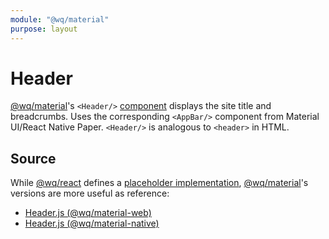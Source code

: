 ```yaml
---
module: "@wq/material"
purpose: layout
---
```


# Header

[@wq/material]'s `<Header/>` [component][index] displays the site title and breadcrumbs.  Uses the corresponding `<AppBar/>` component from Material UI/React Native Paper.  `<Header/>` is analogous to `<header>` in HTML.

## Source

While [@wq/react] defines a [placeholder implementation][react-src], [@wq/material]'s versions are more useful as reference:

 * [Header.js (@wq/material-web)][material-web-src]
 * [Header.js (@wq/material-native)][material-native-src]


[index]: ./index.md
[@wq/react]: ../@wq/react.md
[@wq/material]: ../@wq/material.md
[react-src]: https://github.com/wq/wq.app/blob/main/packages/react/src/components/Header.js
[material-web-src]: https://github.com/wq/wq.app/blob/main/packages/material-web/src/components/Header.js
[material-native-src]: https://github.com/wq/wq.app/blob/main/packages/material-native/src/components/Header.js
